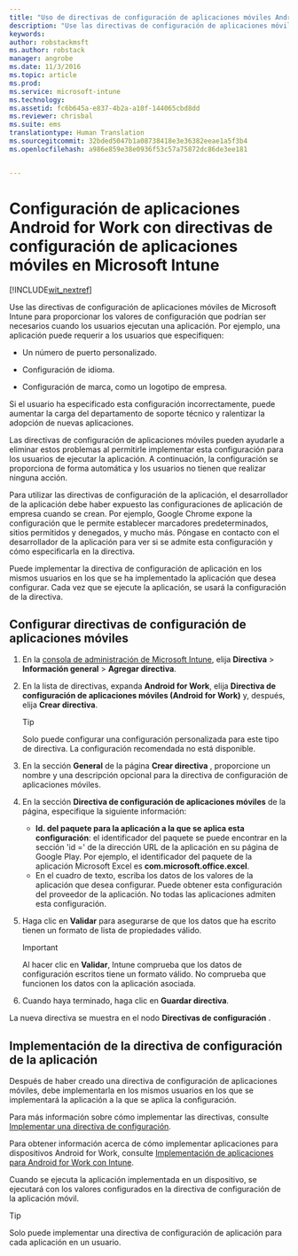 ```yaml
---
title: "Uso de directivas de configuración de aplicaciones móviles Android for Work | Microsoft Intune"
description: "Use las directivas de configuración de aplicaciones móviles de Intune para proporcionar los valores de configuración que podrían ser necesarios cuando los usuarios ejecutan una aplicación Android for Work."
keywords: 
author: robstackmsft
ms.author: robstack
manager: angrobe
ms.date: 11/3/2016
ms.topic: article
ms.prod: 
ms.service: microsoft-intune
ms.technology: 
ms.assetid: fc6b645a-e837-4b2a-a10f-144065cbd8dd
ms.reviewer: chrisbal
ms.suite: ems
translationtype: Human Translation
ms.sourcegitcommit: 32bded5047b1a08738418e3e36382eeae1a5f3b4
ms.openlocfilehash: a986e859e38e0936f53c57a75872dc86de3ee181


---
```


# <a name="configure-android-for-work-apps-with-mobile-app-configuration-policies-in-microsoft-intune"></a>Configuración de aplicaciones Android for Work con directivas de configuración de aplicaciones móviles en Microsoft Intune

[!INCLUDE[wit_nextref](../includes/afw_rollout_disclaimer.md)]

Use las directivas de configuración de aplicaciones móviles de Microsoft Intune para proporcionar los valores de configuración que podrían ser necesarios cuando los usuarios ejecutan una aplicación. Por ejemplo, una aplicación puede requerir a los usuarios que especifiquen:

-   Un número de puerto personalizado.

-   Configuración de idioma.

-   Configuración de marca, como un logotipo de empresa.

Si el usuario ha especificado esta configuración incorrectamente, puede aumentar la carga del departamento de soporte técnico y ralentizar la adopción de nuevas aplicaciones.

Las directivas de configuración de aplicaciones móviles pueden ayudarle a eliminar estos problemas al permitirle implementar esta configuración para los usuarios de ejecutar la aplicación. A continuación, la configuración se proporciona de forma automática y los usuarios no tienen que realizar ninguna acción.

Para utilizar las directivas de configuración de la aplicación, el desarrollador de la aplicación debe haber expuesto las configuraciones de aplicación de empresa cuando se crean. Por ejemplo, Google Chrome expone la configuración que le permite establecer marcadores predeterminados, sitios permitidos y denegados, y mucho más. Póngase en contacto con el desarrollador de la aplicación para ver si se admite esta configuración y cómo especificarla en la directiva.

Puede implementar la directiva de configuración de aplicación en los mismos usuarios en los que se ha implementado la aplicación que desea configurar. Cada vez que se ejecute la aplicación, se usará la configuración de la directiva.

## <a name="configure-a-mobile-app-configuration-policy"></a>Configurar directivas de configuración de aplicaciones móviles

1.  En la [consola de administración de Microsoft Intune](https://manage.microsoft.com), elija **Directiva** &gt; **Información general** &gt; **Agregar directiva**.

2.  En la lista de directivas, expanda **Android for Work**, elija **Directiva de configuración de aplicaciones móviles (Android for Work)** y, después, elija **Crear directiva**.

    > [!TIP]
    > Solo puede configurar una configuración personalizada para este tipo de directiva. La configuración recomendada no está disponible.

3.  En la sección **General** de la página **Crear directiva** , proporcione un nombre y una descripción opcional para la directiva de configuración de aplicaciones móviles.

4. En la sección **Directiva de configuración de aplicaciones móviles** de la página, especifique la siguiente información:
    - **Id. del paquete para la aplicación a la que se aplica esta configuración**: el identificador del paquete se puede encontrar en la sección 'id =' de la dirección URL de la aplicación en su página de Google Play. Por ejemplo, el identificador del paquete de la aplicación Microsoft Excel es **com.microsoft.office.excel**.
    - En el cuadro de texto, escriba los datos de los valores de la aplicación que desea configurar. Puede obtener esta configuración del proveedor de la aplicación. No todas las aplicaciones admiten esta configuración.
5.  Haga clic en **Validar** para asegurarse de que los datos que ha escrito tienen un formato de lista de propiedades válido.

    > [!IMPORTANT]
    > Al hacer clic en **Validar**, Intune comprueba que los datos de configuración escritos tiene un formato válido. No comprueba que funcionen los datos con la aplicación asociada.

6.  Cuando haya terminado, haga clic en **Guardar directiva**.

La nueva directiva se muestra en el nodo **Directivas de configuración** .


## <a name="deploy-the-app-configuration-policy"></a>Implementación de la directiva de configuración de la aplicación
Después de haber creado una directiva de configuración de aplicaciones móviles, debe implementarla en los mismos usuarios en los que se implementará la aplicación a la que se aplica la configuración.

Para más información sobre cómo implementar las directivas, consulte [Implementar una directiva de configuración](/intune/deploy-use/manage-settings-and-features-on-your-devices-with-microsoft-intune-policies#deploy-a-configuration-policy).

Para obtener información acerca de cómo implementar aplicaciones para dispositivos Android for Work, consulte [Implementación de aplicaciones para Android for Work con Intune](android-for-work-apps.md).

Cuando se ejecuta la aplicación implementada en un dispositivo, se ejecutará con los valores configurados en la directiva de configuración de la aplicación móvil.

> [!TIP]
> Solo puede implementar una directiva de configuración de aplicación para cada aplicación en un usuario.



<!--HONumber=Oct16_HO2-->


